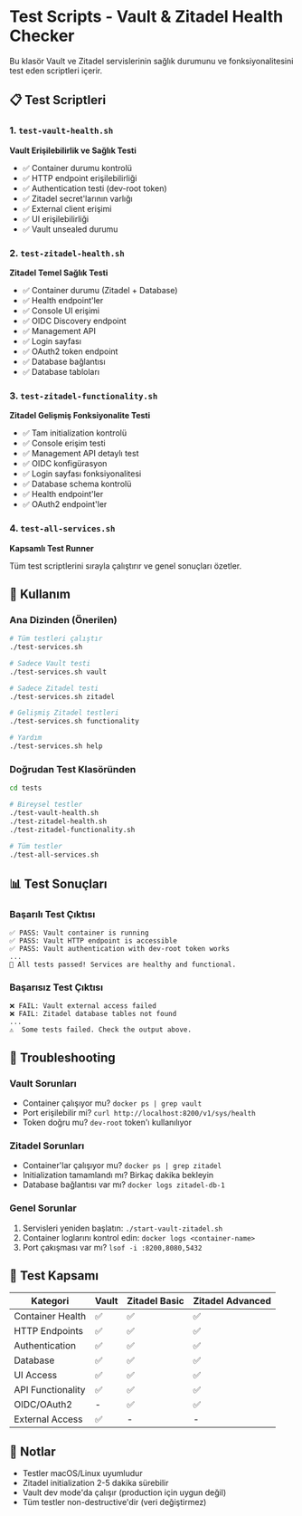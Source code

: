 # Test Scripts - Vault & Zitadel Health Checker

Bu klasör Vault ve Zitadel servislerinin sağlık durumunu ve fonksiyonalitesini test eden scriptleri içerir.

## 📋 Test Scriptleri

### 1. `test-vault-health.sh`
**Vault Erişilebilirlik ve Sağlık Testi**

- ✅ Container durumu kontrolü
- ✅ HTTP endpoint erişilebilirliği
- ✅ Authentication testi (dev-root token)
- ✅ Zitadel secret'larının varlığı
- ✅ External client erişimi
- ✅ UI erişilebilirliği
- ✅ Vault unsealed durumu

### 2. `test-zitadel-health.sh`
**Zitadel Temel Sağlık Testi**

- ✅ Container durumu (Zitadel + Database)
- ✅ Health endpoint'ler
- ✅ Console UI erişimi
- ✅ OIDC Discovery endpoint
- ✅ Management API
- ✅ Login sayfası
- ✅ OAuth2 token endpoint
- ✅ Database bağlantısı
- ✅ Database tabloları

### 3. `test-zitadel-functionality.sh`
**Zitadel Gelişmiş Fonksiyonalite Testi**

- ✅ Tam initialization kontrolü
- ✅ Console erişim testi
- ✅ Management API detaylı test
- ✅ OIDC konfigürasyon
- ✅ Login sayfası fonksiyonalitesi
- ✅ Database schema kontrolü
- ✅ Health endpoint'ler
- ✅ OAuth2 endpoint'ler

### 4. `test-all-services.sh`
**Kapsamlı Test Runner**

Tüm test scriptlerini sırayla çalıştırır ve genel sonuçları özetler.

## 🚀 Kullanım

### Ana Dizinden (Önerilen)
```bash
# Tüm testleri çalıştır
./test-services.sh

# Sadece Vault testi
./test-services.sh vault

# Sadece Zitadel testi
./test-services.sh zitadel

# Gelişmiş Zitadel testleri
./test-services.sh functionality

# Yardım
./test-services.sh help
```

### Doğrudan Test Klasöründen
```bash
cd tests

# Bireysel testler
./test-vault-health.sh
./test-zitadel-health.sh
./test-zitadel-functionality.sh

# Tüm testler
./test-all-services.sh
```

## 📊 Test Sonuçları

### Başarılı Test Çıktısı
```
✅ PASS: Vault container is running
✅ PASS: Vault HTTP endpoint is accessible
✅ PASS: Vault authentication with dev-root token works
...
🎉 All tests passed! Services are healthy and functional.
```

### Başarısız Test Çıktısı
```
❌ FAIL: Vault external access failed
❌ FAIL: Zitadel database tables not found
...
⚠️  Some tests failed. Check the output above.
```

## 🔧 Troubleshooting

### Vault Sorunları
- Container çalışıyor mu? `docker ps | grep vault`
- Port erişilebilir mi? `curl http://localhost:8200/v1/sys/health`
- Token doğru mu? `dev-root` token'ı kullanılıyor

### Zitadel Sorunları
- Container'lar çalışıyor mu? `docker ps | grep zitadel`
- Initialization tamamlandı mı? Birkaç dakika bekleyin
- Database bağlantısı var mı? `docker logs zitadel-db-1`

### Genel Sorunlar
1. Servisleri yeniden başlatın: `./start-vault-zitadel.sh`
2. Container loglarını kontrol edin: `docker logs <container-name>`
3. Port çakışması var mı? `lsof -i :8200,8080,5432`

## 🎯 Test Kapsamı

| Kategori | Vault | Zitadel Basic | Zitadel Advanced |
|----------|-------|---------------|------------------|
| Container Health | ✅ | ✅ | ✅ |
| HTTP Endpoints | ✅ | ✅ | ✅ |
| Authentication | ✅ | ✅ | ✅ |
| Database | ✅ | ✅ | ✅ |
| UI Access | ✅ | ✅ | ✅ |
| API Functionality | ✅ | ✅ | ✅ |
| OIDC/OAuth2 | - | ✅ | ✅ |
| External Access | ✅ | - | - |

## 📝 Notlar

- Testler macOS/Linux uyumludur
- Zitadel initialization 2-5 dakika sürebilir
- Vault dev mode'da çalışır (production için uygun değil)
- Tüm testler non-destructive'dir (veri değiştirmez)